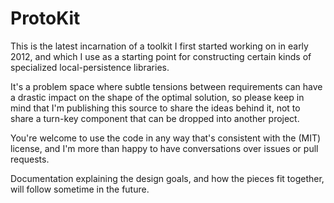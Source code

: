 # ProtoKit

This is the latest incarnation of a toolkit I first started working on in early 2012, and which I use as a starting point for constructing certain kinds of specialized local-persistence libraries.

It's a problem space where subtle tensions between requirements can have a drastic impact on the shape of the optimal solution, so please keep in mind that I'm publishing this source to share the ideas behind it, not to share a turn-key component that can be dropped into another project.

You're welcome to use the code in any way that's consistent with the (MIT) license, and I'm more than happy to have conversations over issues or pull requests.

Documentation explaining the design goals, and how the pieces fit together, will follow sometime in the future.
